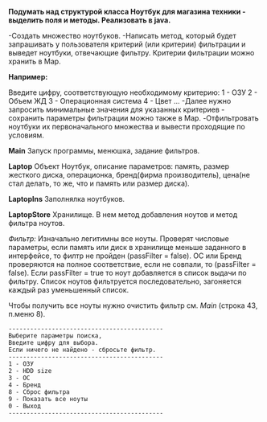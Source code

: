 **Подумать над структурой класса Ноутбук для магазина техники - выделить поля и методы. Реализовать в java.**

-Создать множество ноутбуков.
-Написать метод, который будет запрашивать у пользователя критерий (или критерии) фильтрации и выведет ноутбуки, отвечающие фильтру. Критерии фильтрации можно хранить в Map.

**Например:**

Введите цифру, соответствующую необходимому критерию:
1 - ОЗУ
2 - Объем ЖД
3 - Операционная система
4 - Цвет …
-Далее нужно запросить минимальные значения для указанных критериев - сохранить параметры фильтрации можно также в Map.
-Отфильтровать ноутбуки их первоначального множества и вывести проходящие по условиям.

**Main**
Запуск программы, менюшка, задание фильтров.

**Laptop**
Объект Ноутбук, описание параметров: память, размер жесткого диска, операционка, бренд(фирма производитель), цена(не стал делать, то же, что и память или размер диска).

**LaptopIns**
Заполнялка ноутбуков.

**LaptopStore**
Хранилище. В нем метод добавления ноутов и метод фильтра ноутов.

_Фильтр:_
Изначально легитимны все ноуты.
Проверят числовые параметры, если память или диск в хранилище меньше заданного в интерфейсе, то филтр не пройден (passFilter = false).
ОС или Бренд проверяются на полное соответствие, если не совпали, то (passFilter = false).
Если passFilter = true то ноут добавляется в список выдачи по фильтру.
Список ноутов фильтруется последовательно, загоняется каждый раз уменьшенный список.


Чтобы получить все ноуты нужно очистить фильтр см. _Main_ (строка 43, п.меню 8).
```
-------------------------------------------
Выберите параметры поиска, 
Введите цифру для выбора.
Если ничего не найдено - сбросьте фильтр.
-------------------------------------------
1 - ОЗУ
2 - HDD size
3 - ОС
4 - Бренд
8 - Сброс фильтра
9 - Показать все ноуты
0 - Выход
-------------------------------------------
```